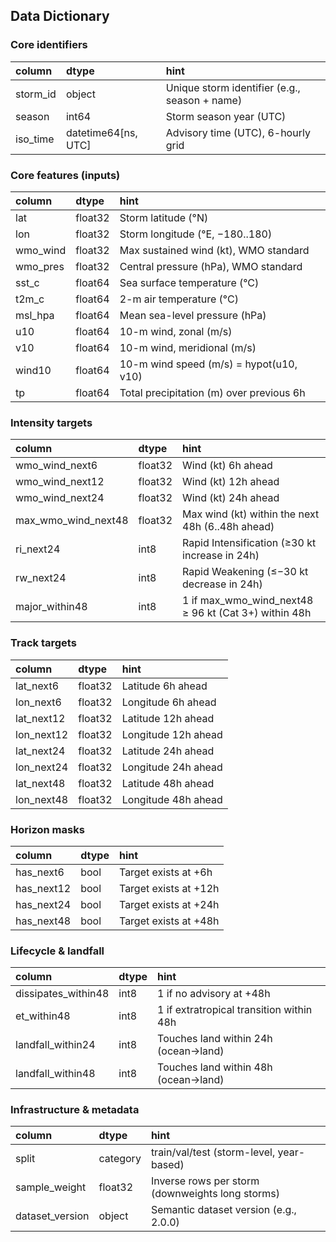 ## Data Dictionary

### Core identifiers

| column   | dtype               | hint                                          |
|:---------|:--------------------|:----------------------------------------------|
| storm_id | object              | Unique storm identifier (e.g., season + name) |
| season   | int64               | Storm season year (UTC)                       |
| iso_time | datetime64[ns, UTC] | Advisory time (UTC), 6-hourly grid            |

### Core features (inputs)

| column   | dtype   | hint                                     |
|:---------|:--------|:-----------------------------------------|
| lat      | float32 | Storm latitude (°N)                      |
| lon      | float32 | Storm longitude (°E, −180..180)          |
| wmo_wind | float32 | Max sustained wind (kt), WMO standard    |
| wmo_pres | float32 | Central pressure (hPa), WMO standard     |
| sst_c    | float64 | Sea surface temperature (°C)             |
| t2m_c    | float64 | 2-m air temperature (°C)                 |
| msl_hpa  | float64 | Mean sea-level pressure (hPa)            |
| u10      | float64 | 10-m wind, zonal (m/s)                   |
| v10      | float64 | 10-m wind, meridional (m/s)              |
| wind10   | float64 | 10-m wind speed (m/s) = hypot(u10, v10)  |
| tp       | float64 | Total precipitation (m) over previous 6h |

### Intensity targets

| column              | dtype   | hint                                                 |
|:--------------------|:--------|:-----------------------------------------------------|
| wmo_wind_next6      | float32 | Wind (kt) 6h ahead                                   |
| wmo_wind_next12     | float32 | Wind (kt) 12h ahead                                  |
| wmo_wind_next24     | float32 | Wind (kt) 24h ahead                                  |
| max_wmo_wind_next48 | float32 | Max wind (kt) within the next 48h (6..48h ahead)     |
| ri_next24           | int8    | Rapid Intensification (≥30 kt increase in 24h)       |
| rw_next24           | int8    | Rapid Weakening (≤−30 kt decrease in 24h)            |
| major_within48      | int8    | 1 if max_wmo_wind_next48 ≥ 96 kt (Cat 3+) within 48h |

### Track targets

| column     | dtype   | hint                |
|:-----------|:--------|:--------------------|
| lat_next6  | float32 | Latitude 6h ahead   |
| lon_next6  | float32 | Longitude 6h ahead  |
| lat_next12 | float32 | Latitude 12h ahead  |
| lon_next12 | float32 | Longitude 12h ahead |
| lat_next24 | float32 | Latitude 24h ahead  |
| lon_next24 | float32 | Longitude 24h ahead |
| lat_next48 | float32 | Latitude 48h ahead  |
| lon_next48 | float32 | Longitude 48h ahead |

### Horizon masks

| column     | dtype   | hint                  |
|:-----------|:--------|:----------------------|
| has_next6  | bool    | Target exists at +6h  |
| has_next12 | bool    | Target exists at +12h |
| has_next24 | bool    | Target exists at +24h |
| has_next48 | bool    | Target exists at +48h |

### Lifecycle & landfall

| column              | dtype   | hint                                     |
|:--------------------|:--------|:-----------------------------------------|
| dissipates_within48 | int8    | 1 if no advisory at +48h                 |
| et_within48         | int8    | 1 if extratropical transition within 48h |
| landfall_within24   | int8    | Touches land within 24h (ocean→land)     |
| landfall_within48   | int8    | Touches land within 48h (ocean→land)     |

### Infrastructure & metadata

| column          | dtype    | hint                                             |
|:----------------|:---------|:-------------------------------------------------|
| split           | category | train/val/test (storm-level, year-based)         |
| sample_weight   | float32  | Inverse rows per storm (downweights long storms) |
| dataset_version | object   | Semantic dataset version (e.g., 2.0.0)           |


